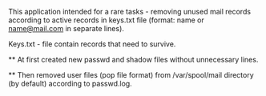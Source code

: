 This application intended for a rare tasks - removing unused mail records according to active records in keys.txt file (format: name or name@mail.com in separate lines).

Keys.txt - file contain records that need to survive.

** At first created new passwd and shadow files without unnecessary lines.

** Then removed user files (pop file format) from /var/spool/mail directory (by default) according to passwd.log.
